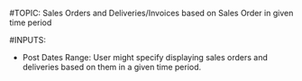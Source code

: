 #TOPIC:
Sales Orders and Deliveries/Invoices based on Sales Order in given time period

#INPUTS:
- Post Dates Range: User might specify displaying sales orders and deliveries based on them in a given time period.
